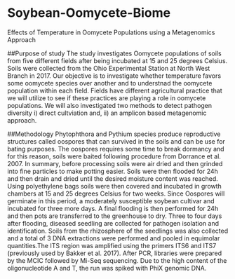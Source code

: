 # Soybean-Oomycete-Biome
Effects of Temperature in Oomycete Populations using a Metagenomics Approach

##Purpose of study
The study investigates Oomycete populations of soils from five different fields after being incubated at 15 and 25 degrees Celsius. Soils were collected from the Ohio Experimental Station at North West Branch in 2017. Our objective is to investigate whether temperature favors some oomycete species over another and to understnad the oomycete population within each field. Fields have different agricultural practice that we will utilize to see if these practices are playing a role in oomycete populations. We will also investigated two methods to detect pathogen diversity i) direct cultviation and, ii) an amplicon based metagenomic approach.  

##Methodology
Phytophthora and Pythium species produce reproductive structures called oospores that can survived in the soils and can be use for bating purposes. The oospores requires some time to break dormancy and for this reason, soils were baited following procedure from Dorrance et al. 2007. In summary, before processing soils were air dried and then grinded into fine particles to make potting easier. Soils were then flooded for 24h and then drain and dried until the desired moisture content was reached. Using polyethylene bags soils were then covered and incubated in growth chambers at 15 and 25 degrees Celsius for two weeks. Since Oospores will germinate in this period, a moderately susceptible soybean cultivar and incubated for three more days. A final flooding is then performed for 24h and then pots are transferred to the greenhouse to dry. Three to four days after flooding, diseased seedling are collected for pathogen isolation and identification. Soils from the rhizosphere of the seedlings was also collected and a total of 3 DNA extractions were performed and pooled in equimolar quantities.The ITS region was amplified using the primers ITS6 and ITS7 (previously used by Bakker et al. 2017). After PCR, libraries were prepared by the MCIC followed by Mi-Seq sequencing. Due to the high content of the oligonucleotide A and T, the run was spiked with PhiX genomic DNA. 


 
